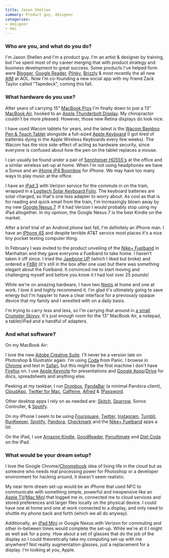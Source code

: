 ```yaml
---
title: Jason Shellen
summary: Product guy, designer
categories:
- designer
- mac
---
```


### Who are you, and what do you do?

I'm Jason Shellen and I'm a product guy. I'm an artist & designer by training, but I've spent most of my career merging that with product strategy and business development to great success. Some products I've helped form were [Blogger][], [Google Reader][google-reader], [Plinky][], [Brizzly][] & most recently the all new [AIM][] at AOL. Now I'm co-founding a new social app with my friend Zack Taylor called "Tapedeck", coming this fall.

### What hardware do you use?

After years of carrying 15" [MacBook Pros][macbook-pro] I'm finally down to just a 13" [MacBook Air][macbook-air], hooked to an [Apple Thunderbolt Display][thunderbolt-display]. My chiropractor couldn't be more pleased. However, those new Retina displays do look nice.

I have used Wacom tablets for years, and the latest is the [Wacom Bamboo Pen & Touch Tablet][bamboo] alongside a full-sized [Apple Keyboard][keyboard] (I got tired of batteries dying in the Apple Wireless Keyboards every few weeks). The Wacom has the nice side-effect of acting as hardware security, since everyone is confused about how the pen on the tablet replaces a mouse.

I can usually be found under a pair of [Sennheiser HD555's][hd555] at the office and a similar wireless set-up at home. When I'm not using headphones we have a Sonos and an [iHome iP4 Boombox][ip4] for iPhone. We may have too many ways to play music at the office.

I have an [iPad 3][ipad-3] with Verizon service for the commute in on the train, wrapped in a [Logitech Solar Keyboard Folio][solar-keyboard-folio]. The keyboard batteries are solar charged, so that's one less adapter to worry about. As cool as that is for reading and quick email from the train, I'm increasingly blown away by my new [Google Nexus 7][nexus-7]. If it had Verizon I would probably stop using my iPad altogether. In my opinion, the Google Nexus 7 is the best Kindle on the market.

After a brief trial of an Android phone last fall, I'm definitely an iPhone man. I have an [iPhone 4S][iphone-4s] and despite terrible AT&T service most places it's a nice tiny pocket texting computer thing.

In February I was invited to the product unveiling of the [Nike+ Fuelband][fuelband] in Manhattan and they gave everyone a Fuelband to take home. I haven't taken it off since. I tried the [Jawbone UP][up] (which I liked but broke) and ordered a [FitBit][] (it's still in the box after one use) but there was something elegant about the Fuelband. It convinced me to start moving and challenging myself and before you know it I had lost over 25 pounds!

While we're on amazing hardware, I have two [Nests][nest] at home and one at work. I love it and highly recommend it. I'm glad it's ultimately going to save energy but I'm happier to have a clear interface for a previously opaque device that my family and I wrestled with on a daily basis.

I'm trying to carry less and less, so I'm carrying that around in [a small Crumpler Skivvy][skivvy-s]. It's just enough room for the 13" MacBook Air, a notepad, a tablet/iPad and a handful of adapters.

### And what software?

On my MacBook Air:

I love the new [Adobe Creative Suite][creative-suite]. I'll never be a version late on Photoshop & Illustrator again. I'm using [Coda][] from Panic. I browse in [Chrome][] and test in [Safari][], but this might be the first machine I don't have [Firefox][] on. I use [Apple Keynote][keynote] for presentations and [Google Apps][g-suite]/[Drive][google-drive] for docs, spreadsheets and anything else.

Peeking at my taskbar, I run [Dropbox][], [PandaBar][] (a minimal Pandora client), [CloudApp][], [Twitter for Mac][twitter-mac], [Caffeine][], [Alfred][] & [1Password][].

Other desktop apps I rely on as needed are: [Skitch][], [Sparrow][], Sonos Controller, & [Spotify][spotify-mac].

On my iPhone I seem to be using [Foursquare][foursquare-ios], [Twitter][twitter-ios], [Instagram][instagram-ios], [Tumblr][tumblr-ios], [RunKeeper][runkeeper-ios], [Spotify][spotify-ios], [Pandora][pandora-ios], [Checkmark][checkmark-ios] and the [Nike+ Fuelband][fuelband-ios] apps a lot.

On the iPad, I use [Amazon Kindle][kindle-ios], [GoodReader][goodreader-ios], [Penultimate][penultimate-ios] and [Diet Coda][diet-coda-ios] on the iPad.

### What would be your dream setup?

I love the Google Chrome/[Chromebook][] idea of living life in the cloud but as someone who needs real processing power for Photoshop or a developer environment for hacking around, it doesn't seem realistic.

My near term dream set-up would be an iPhone that used NFC to communicate with something simple, powerful and inexpensive like an [Apple TV][apple-tv]/[Mac Mini][mac-mini] that logged me in, connected me to cloud services and stored preferences and larger files locally on the physical device. I could have one at home and one at work connected to a display, and only need to shuttle my phone back and forth (which we all do anyway).

Additionally, an [iPad Mini][ipad-mini] or Google Nexus with Verizon for commuting and other in-between times would complete the set-up. While we're at it I might as well ask for a pony. How about a set of glasses that do the job of the display so I could theoretically take my computing set-up with me anywhere? Not reality augmentation glasses, just a replacement for a display. I'm looking at you, Apple.

[up]: https://jawbone.com/up "A wristband for tracking your activity."
[ip4]: https://www.ihomeaudio.com/iP4PZC/ "iPhone speakers in the shape of an old-school boombox."
[ipad-mini]: https://www.apple.com/ipad-mini/ "A 7.9 inch tablet device."
[ipad-3]: https://www.apple.com/ipad/ "A tablet device with a retina display."
[iphone-4s]: https://en.wikipedia.org/wiki/IPhone_4S "A smartphone."
[nexus-7]: http://www.google.com/nexus/#/7 "An Android tablet."
[nest]: https://nest.com/ "A clever thermostat."
[thunderbolt-display]: https://www.apple.com/displays/ "A Thunderbolt-powered monitor."
[solar-keyboard-folio]: https://www.amazon.com/Logitech-Solar-Keyboard-Folio-generation/dp/B007RNCLBY "A solar-powered iPad case."
[skivvy-s]: https://www.crumpler.com/us/messenger/skivvy-s "A laptop bag."
[apple-tv]: https://www.apple.com/appletv/ "A device for viewing media on a TV."
[fitbit]: http://www.fitbit.com/ "A personal fitness tracking device."
[fuelband]: https://en.wikipedia.org/wiki/Nike%2B_FuelBand "A fitness wristband."
[hd555]: https://www.amazon.com/Sennheiser-HD-555-Stereo-Headphone/dp/B0001FTVDQ "Over the ear headphones."
[macbook-pro]: https://www.apple.com/macbook-pro/ "A laptop."
[macbook-air]: https://www.apple.com/macbook-air/ "A very thin laptop."
[mac-mini]: https://www.apple.com/mac-mini/ "A small desktop computer."
[chromebook]: http://www.google.com/intl/en/chrome/devices/features/ "A laptop built for only running Web apps."
[bamboo]: https://www.wacom.com/en/us/bamboo "Smaller pen/multi-touch tablets."
[keyboard]: https://www.apple.com/keyboard/ "The keyboard."
[runkeeper-ios]: https://runkeeper.com/index "Software for tracking workouts."
[1password]: https://1password.com "Password management software for Mac OS X."
[instagram-ios]: https://itunes.apple.com/us/app/instagram/id389801252 "A photo taking/sharing app."
[goodreader-ios]: http://goodreader.com/ "A PDF reader for the iPad."
[google-drive]: https://drive.google.com/ "A cloud storage service."
[google-reader]: https://en.wikipedia.org/wiki/Google_Reader "A web-based feed reader."
[g-suite]: https://gsuite.google.com/ "A hosted solution for email, calendaring and more."
[tumblr-ios]: https://itunes.apple.com/us/app/tumblr/id305343404 "A Tumblr client app."
[twitter-mac]: https://itunes.apple.com/us/app/twitter/id409789998 "A Mac client for Twitter."
[twitter-ios]: https://itunes.apple.com/app/twitter/id333903271 "A Twitter client."
[safari]: https://www.apple.com/safari/ "A fast web browser."
[skitch]: https://evernote.com/skitch/ "An always-on image editor for the Mac."
[spotify-ios]: https://itunes.apple.com/us/app/spotify/id324684580 "An iOS client for the music service."
[spotify-mac]: https://www.spotify.com/us/download/mac/ "A Mac client for the music service."
[sparrow]: http://www.gmail.com/intl/en/mail/help/sparrow.html "A mail client for the Mac with a funky UI."
[alfred]: https://www.alfredapp.com/ "A launcher app for the Mac."
[aim]: https://en.wikipedia.org/wiki/AOL_Instant_Messenger "An instant messaging service."
[fuelband-ios]: https://itunes.apple.com/us/app/nike+-fuelband/id493325070 "A app for syncing with and tracking your FuelBand."
[firefox]: https://www.mozilla.org/en-US/firefox/new/ "A cross-platform open-source web browser."
[foursquare-ios]: https://itunes.apple.com/us/app/foursquare/id306934924 "An iPhone client for the social location game."
[chrome]: https://www.google.com/intl/en/chrome/browser/ "A WebKit-based browser, where each tab runs in its own thread."
[cloudapp]: https://www.getcloudapp.com/ "A cloud-based file sharing menubar app for Mac OS X."
[checkmark-ios]: https://itunes.apple.com/app/checkmark/id524873453 "A location-based to-do app."
[creative-suite]: https://www.adobe.com/creativecloud.html "A collection of design tools."
[caffeine]: http://lightheadsw.com/caffeine/ "A Mac menubar application to keep your computer awake."
[coda]: https://panic.com/coda/ "A single-window HTML/web tool for the Mac."
[diet-coda-ios]: https://panic.com/coda-ios/ "An app for making changes to websites."
[dropbox]: https://www.dropbox.com/ "Online syncing and storage."
[blogger]: https://en.wikipedia.org/wiki/Blogger_(service) "A weblog publishing system."
[brizzly]: https://en.wikipedia.org/wiki/Brizzly "A third-party Twitter and Facebook web service."
[keynote]: https://www.apple.com/keynote/ "Presentation software for the Mac."
[kindle-ios]: https://itunes.apple.com/gb/app/kindle/id302584613 "An iPhone app for accessing Kindle content from Amazon."
[pandora-ios]: https://itunes.apple.com/app/pandora-radio/id284035177 "An iPhone app for streaming your personal Pandora radio station."
[plinky]: http://www.plinky.com/ "A web service that asks regular questions or posts challenges."
[pandabar]: http://www.pandabarapp.com/ "A Mac app for controlling Pandora."
[penultimate-ios]: https://itunes.apple.com/us/app/penultimate/id354098826 "A digital sketchbook app."
